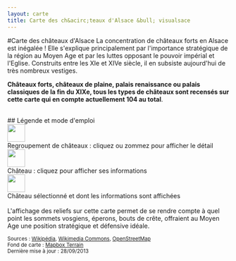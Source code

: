 ```yaml
---
layout: carte
title: Carte des ch&acirc;teaux d'Alsace &bull; visualsace
---
```

#Carte des ch&acirc;teaux d'Alsace
La concentration de châteaux forts en Alsace est inégalée ! Elle s'explique principalement par l'importance stratégique de la région au Moyen Age et par les luttes opposant le pouvoir impérial et l'Eglise. Construits entre les XIe et XIVe siècle, il en subsiste aujourd'hui de très nombreux vestiges.   

**Châteaux forts, châteaux de plaine, palais renaissance ou palais classiques de la fin du XIXe, tous les types de châteaux sont recensés sur cette carte qui en compte actuellement 104 au total**.

<br/>
## Légende et mode d'emploi
<div class="row-fluid">
	<div class="span2"><img src="../img/cluster_big.png" alt="" style="height: 40px; width: 40px;"></div>
  	<div class="span10">Regroupement de châteaux : cliquez ou zommez pour afficher le détail</div>
</div>
<div class="row-fluid">
	<div class="span2"><img src="../img/marker.png" alt="" style="height: 40px; width: 40px;"></div>
  	<div class="span10">Château : cliquez pour afficher ses informations</div>
</div>
<div class="row-fluid">
	<div class="span2"><img src="../img/marker_selected.png" alt="" style="height: 40px; width: 40px;"></div>
  	<div class="span10">Château sélectionné et dont les informations sont affichées</div>
</div>

<br/>
L'affichage des reliefs sur cette carte permet de se rendre compte à quel point les sommets vosgiens, éperons, bouts de crête, offraient au Moyen Age une position stratégique et défensive idéale. 

<p class="muted"><small>Sources : <a href="http://www.wikipedia.org/" title="Wikipédia">Wikipédia</a>, <a href="http://commons.wikimedia.org/" title="Wikimedia Commons">Wikimedia Commons</a>, <a href="http://www.openstreetmap.org/" title="OpenStreetMap">OpenStreetMap</a><br>
Fond de carte : <a href="http://www.mapbox.com" title="Mapbox">Mapbox Terrain</a>
<br/> 
Dernière mise à jour : 28/09/2013
</small></p>